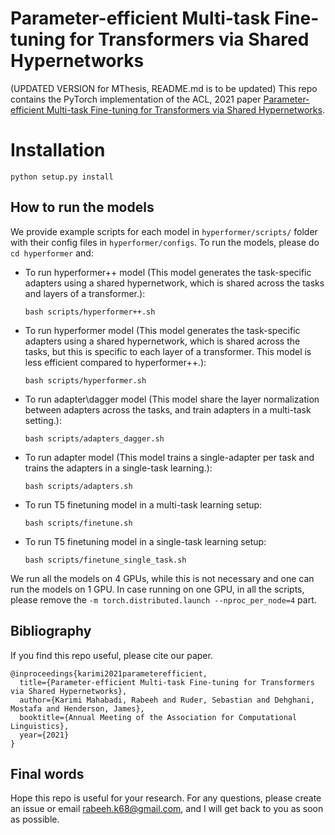 # Parameter-efficient Multi-task Fine-tuning for Transformers via Shared Hypernetworks

(UPDATED VERSION for MThesis, README.md is to be updated)
This repo contains the PyTorch implementation of the ACL, 2021 paper
[Parameter-efficient Multi-task Fine-tuning for Transformers via Shared Hypernetworks](https://aclanthology.org/2021.acl-long.47.pdf).

# Installation
```
python setup.py install 
```

## How to run the models
We provide example scripts for each model in `hyperformer/scripts/` folder with 
their config files in `hyperformer/configs`. To run the models, please
do `cd hyperformer` and:

 - To run hyperformer++ model (This model generates the task-specific adapters
   using a shared hypernetwork, which is shared across the tasks and layers of a 
   transformer.):
   ```
   bash scripts/hyperformer++.sh
   ``` 
 - To run hyperformer model (This model generates the task-specific adapters using
   a shared hypernetwork, which is shared across the tasks, but this is specific
   to each layer of a transformer. This model is less efficient compared to 
   hyperformer++.):
   ```
   bash scripts/hyperformer.sh
   ``` 
 - To run adapter\dagger model (This model share the layer normalization
   between adapters across the tasks, and train adapters in a multi-task
   setting.):
   ```
   bash scripts/adapters_dagger.sh   
   ``` 
 - To run adapter model (This model trains a single-adapter per task and
   trains the adapters in a single-task learning.):
   ```
   bash scripts/adapters.sh 
   ``` 
 - To run T5 finetuning model in a multi-task learning setup:
   ```
   bash scripts/finetune.sh
   ```

 - To run T5 finetuning model in a single-task learning setup:
   ```
   bash scripts/finetune_single_task.sh
   ```

We run all the models on 4 GPUs, while this is not necessary and one can 
run the models on 1 GPU. In case running on one GPU, in all the scripts, 
please remove the `-m torch.distributed.launch --nproc_per_node=4` part.


## Bibliography
If you find this repo useful, please cite our paper.

```
@inproceedings{karimi2021parameterefficient,
  title={Parameter-efficient Multi-task Fine-tuning for Transformers via Shared Hypernetworks},
  author={Karimi Mahabadi, Rabeeh and Ruder, Sebastian and Dehghani, Mostafa and Henderson, James},
  booktitle={Annual Meeting of the Association for Computational Linguistics},
  year={2021}
}
```

## Final words
Hope this repo is useful for your research. For any questions, please create an issue or
email rabeeh.k68@gmail.com, and I will get back to you as soon as possible.


